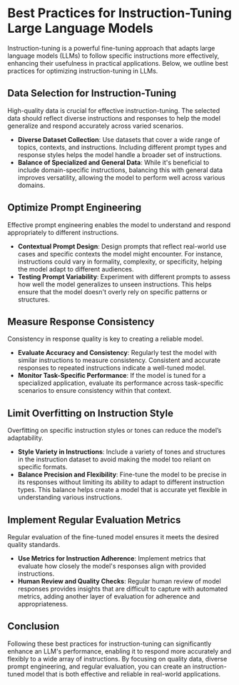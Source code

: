 
# Best Practices for Instruction-Tuning Large Language Models

Instruction-tuning is a powerful fine-tuning approach that adapts large language models (LLMs) to follow specific instructions more effectively, enhancing their usefulness in practical applications. Below, we outline best practices for optimizing instruction-tuning in LLMs.

## Data Selection for Instruction-Tuning

High-quality data is crucial for effective instruction-tuning. The selected data should reflect diverse instructions and responses to help the model generalize and respond accurately across varied scenarios.

- **Diverse Dataset Collection**: Use datasets that cover a wide range of topics, contexts, and instructions. Including different prompt types and response styles helps the model handle a broader set of instructions.
- **Balance of Specialized and General Data**: While it's beneficial to include domain-specific instructions, balancing this with general data improves versatility, allowing the model to perform well across various domains.

## Optimize Prompt Engineering

Effective prompt engineering enables the model to understand and respond appropriately to different instructions.

- **Contextual Prompt Design**: Design prompts that reflect real-world use cases and specific contexts the model might encounter. For instance, instructions could vary in formality, complexity, or specificity, helping the model adapt to different audiences.
- **Testing Prompt Variability**: Experiment with different prompts to assess how well the model generalizes to unseen instructions. This helps ensure that the model doesn't overly rely on specific patterns or structures.

## Measure Response Consistency

Consistency in response quality is key to creating a reliable model.

- **Evaluate Accuracy and Consistency**: Regularly test the model with similar instructions to measure consistency. Consistent and accurate responses to repeated instructions indicate a well-tuned model.
- **Monitor Task-Specific Performance**: If the model is tuned for a specialized application, evaluate its performance across task-specific scenarios to ensure consistency within that context.

## Limit Overfitting on Instruction Style

Overfitting on specific instruction styles or tones can reduce the model’s adaptability.

- **Style Variety in Instructions**: Include a variety of tones and structures in the instruction dataset to avoid making the model too reliant on specific formats.
- **Balance Precision and Flexibility**: Fine-tune the model to be precise in its responses without limiting its ability to adapt to different instruction types. This balance helps create a model that is accurate yet flexible in understanding various instructions.

## Implement Regular Evaluation Metrics

Regular evaluation of the fine-tuned model ensures it meets the desired quality standards.

- **Use Metrics for Instruction Adherence**: Implement metrics that evaluate how closely the model's responses align with provided instructions.
- **Human Review and Quality Checks**: Regular human review of model responses provides insights that are difficult to capture with automated metrics, adding another layer of evaluation for adherence and appropriateness.

## Conclusion

Following these best practices for instruction-tuning can significantly enhance an LLM's performance, enabling it to respond more accurately and flexibly to a wide array of instructions. By focusing on quality data, diverse prompt engineering, and regular evaluation, you can create an instruction-tuned model that is both effective and reliable in real-world applications.
